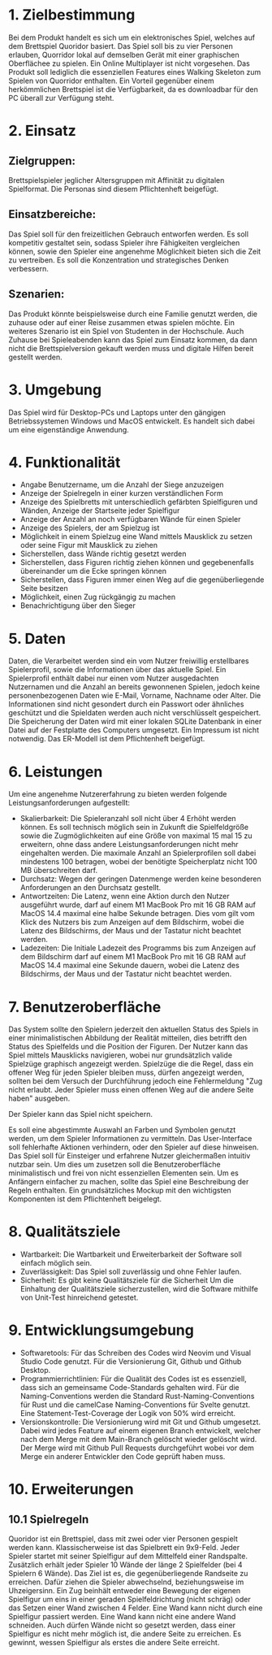 # 1. Zielbestimmung
Bei dem Produkt handelt es sich um ein elektronisches Spiel, welches auf dem
Brettspiel Quoridor basiert. Das Spiel soll bis zu vier Personen erlauben, Quorridor lokal
auf demselben Gerät mit einer graphischen Oberflächee zu spielen. Ein Online Multiplayer 
ist nicht vorgesehen. Das Produkt soll lediglich die essenziellen Features eines
Walking Skeleton zum Spielen von Quorridor enthalten.
Ein Vorteil gegenüber einem herkömmlichen Brettspiel ist die Verfügbarkeit, da
es downloadbar für den PC überall zur Verfügung steht.
# 2. Einsatz 
## Zielgruppen:
Brettspielspieler jeglicher Altersgruppen mit Affinität zu digitalen Spielformat. Die Personas sind diesem Pflichtenheft beigefügt.
## Einsatzbereiche:
Das Spiel soll für den freizeitlichen Gebrauch entworfen werden.
Es soll kompetitiv gestaltet sein, sodass Spieler ihre Fähigkeiten vergleichen
können, sowie den Spieler eine angenehme Möglichkeit bieten sich die Zeit zu
vertreiben. Es soll die Konzentration und strategisches Denken verbessern.
## Szenarien:
Das Produkt könnte beispielsweise durch eine Familie genutzt werden, die zuhause oder auf einer Reise zusammen etwas spielen möchte. Ein weiteres Szenario ist ein Spiel von Studenten in der Hochschule. Auch Zuhause bei Spieleabenden kann das Spiel zum Einsatz kommen, da dann nicht die Brettspielversion gekauft werden muss und digitale Hilfen bereit gestellt werden.
# 3. Umgebung
Das Spiel wird für Desktop-PCs und Laptops unter den gängigen Betriebssystemen
Windows und MacOS entwickelt. Es handelt sich dabei um eine eigenständige
Anwendung.

# 4. Funktionalität
- Angabe Benutzername, um die Anzahl der Siege anzuzeigen
- Anzeige der Spielregeln in einer kurzen verständlichen Form
- Anzeige des Spielbretts mit unterschiedlich gefärbten Spielfiguren und Wänden, Anzeige der Startseite jeder Spielfigur
- Anzeige der Anzahl an noch verfügbaren Wände für einen Spieler
- Anzeige des Spielers, der am Spielzug ist
- Möglichkeit in einem Spielzug eine Wand mittels Mausklick zu setzen oder seine Figur mit Mausklick zu ziehen
- Sicherstellen, dass Wände richtig gesetzt werden
- Sicherstellen, dass Figuren richtig ziehen können und gegebenenfalls übereinander um die Ecke springen können
- Sicherstellen, dass Figuren immer einen Weg auf die gegenüberliegende Seite besitzen
- Möglichkeit, einen Zug rückgängig zu machen
- Benachrichtigung über den Sieger

# 5. Daten
Daten, die Verarbeitet werden sind ein vom Nutzer freiwillig erstellbares
Spielerprofil, sowie die Informationen über das aktuelle Spiel. Ein
Spielerprofil enthält dabei nur einen vom Nutzer ausgedachten Nutzernamen und
die Anzahl an bereits gewonnenen Spielen, jedoch keine
personenbezogenen Daten wie E-Mail, Vorname, Nachname oder Alter. Die
Informationen sind nicht gesondert durch ein Passwort oder ähnliches geschützt
und die Spieldaten werden auch nicht verschlüsselt gespeichert. Die Speicherung
der Daten wird mit einer lokalen SQLite Datenbank in einer Datei auf der
Festplatte des Computers umgesetzt. Ein Impressum ist nicht notwendig.
Das ER-Modell ist dem Pflichtenheft beigefügt.
# 6. Leistungen
Um eine angenehme Nutzererfahrung zu bieten werden folgende
Leistungsanforderungen aufgestellt:
- Skalierbarkeit: Die Spieleranzahl soll nicht über 4 Erhöht werden können. Es
  soll technisch
  möglich sein in Zukunft die Spielfeldgröße sowie die Zugmöglichkeiten auf eine Größe von maximal 15 mal 15 zu
  erweitern, ohne dass andere Leistungsanforderungen nicht mehr eingehalten
  werden. Die maximale Anzahl an Spielerprofilen soll dabei mindestens 100
  betragen, wobei der benötigte Speicherplatz nicht 100 MB überschreiten darf.
- Durchsatz: Wegen der geringen Datenmenge werden keine besonderen Anforderungen an den Durchsatz gestellt.
- Antwortzeiten: Die Latenz, wenn eine Aktion durch den Nutzer ausgeführt
  wurde, darf auf einem M1 MacBook Pro mit 16 GB RAM auf MacOS 14.4 maximal eine halbe Sekunde betragen. Dies vom gilt vom Klick des
  Nutzers bis zum Anzeigen auf dem Bildschirm, wobei die Latenz des
  Bildschirms, der Maus und der Tastatur nicht beachtet werden. 
- Ladezeiten: Die Initiale Ladezeit des Programms bis zum Anzeigen auf dem
  Bildschirm darf auf einem M1 MacBook Pro mit 16 GB RAM auf MacOS 14.4 maximal eine Sekunde dauern, wobei die Latenz des
  Bildschirms, der Maus und der Tastatur nicht beachtet werden.
# 7. Benutzeroberfläche
Das System sollte den Spielern jederzeit den aktuellen Status des Spiels in einer
minimalistischen Abbildung der Realität
mitteilen, dies betrifft den Status des Spielfelds und die Position der Figuren.
Der Nutzer kann das Spiel mittels Mausklicks navigieren, wobei nur grundsätzlich valide
Spielzüge graphisch angezeigt werden. Spielzüge die die Regel, dass ein offener 
Weg für jeden Spieler bleiben muss, dürfen angezeigt werden, sollten bei dem Versuch der
Durchführung jedoch eine Fehlermeldung "Zug nicht erlaubt. Jeder Spieler muss einen offenen
Weg auf die andere Seite haben" ausgeben.

Der Spieler kann das Spiel nicht speichern.

Es soll eine abgestimmte Auswahl an Farben und Symbolen genutzt werden, um dem
Spieler Informationen zu vermitteln. Das User-Interface soll fehlerhafte
Aktionen verhindern, oder den Spieler auf diese hinweisen.
Das Spiel soll für Einsteiger und erfahrene Nutzer gleichermaßen intuitiv
nutzbar sein. Um dies um zusetzen soll die Benutzeroberfläche minimalistisch
und frei von nicht essenziellen Elementen sein.
Um es Anfängern einfacher zu machen, sollte das Spiel eine Beschreibung der Regeln enthalten.
Ein grundsätzliches Mockup mit den wichtigsten Komponenten ist dem Pflichtenheft beigelegt.
# 8. Qualitätsziele
- Wartbarkeit: Die Wartbarkeit und Erweiterbarkeit der Software soll einfach
möglich sein.
- Zuverlässigkeit: Das Spiel soll zuverlässig und ohne Fehler laufen.
- Sicherheit: Es gibt keine Qualitätsziele für die Sicherheit
Um die Einhaltung der Qualitätsziele sicherzustellen, wird die Software mithilfe von Unit-Test hinreichend getestet.
# 9. Entwicklungsumgebung
- Softwaretools: Für das Schreiben des Codes wird Neovim und Visual Studio Code
  genutzt. Für die Versionierung Git, Github und Github Desktop.
- Programmierrichtlinien: Für die Qualität des Codes ist es essenziell, dass
  sich an gemeinsame Code-Standards gehalten wird. Für die Naming-Conventions
  werden die Standard Rust-Naming-Conventions für Rust und die camelCase
  Naming-Conventions für Svelte genutzt. Eine Statement-Test-Coverage  der Logik
  von 50% wird erreicht.
- Versionskontrolle: Die Versionierung wird mit Git und Github umgesetzt.
  Dabei wird jedes Feature auf einem eigenen Branch entwickelt, welcher nach
  dem Merge mit dem Main-Branch gelöscht wieder gelöscht wird. Der Merge wird
  mit Github Pull Requests durchgeführt wobei vor dem Merge ein anderer
  Entwickler den Code geprüft haben muss.
# 10. Erweiterungen
## 10.1 Spielregeln
Quoridor ist ein Brettspiel, dass mit zwei oder vier Personen gespielt werden
kann. Klassischerweise ist das Spielbrett ein 9x9-Feld. Jeder Spieler startet
mit seiner Spielfigur auf dem Mittelfeld einer Randspalte. Zusätzlich erhält
jeder Spieler 10 Wände der länge 2 Spielfelder (bei 4 Spielern 6 Wände). Das
Ziel ist es, die gegenüberliegende Randseite zu erreichen. Dafür ziehen die
Spieler abwechselnd, beziehungsweise im Uhzeigersinn. Ein Zug beinhält entweder
eine Bewegung der eigenen Spielfigur um eins in einer geraden Spielfeldrichtung
(nicht schräg) oder das Setzen einer Wand  zwischen 4 Felder. Eine Wand kann
nicht durch eine Spielfigur passiert werden. Eine Wand kann nicht eine andere
Wand schneiden. Auch dürfen Wände nicht so gesetzt werden, dass einer
Spielfigur es nicht mehr möglich ist, die andere Seite zu erreichen. Es
gewinnt, wessen Spielfigur als erstes die andere Seite erreicht.
